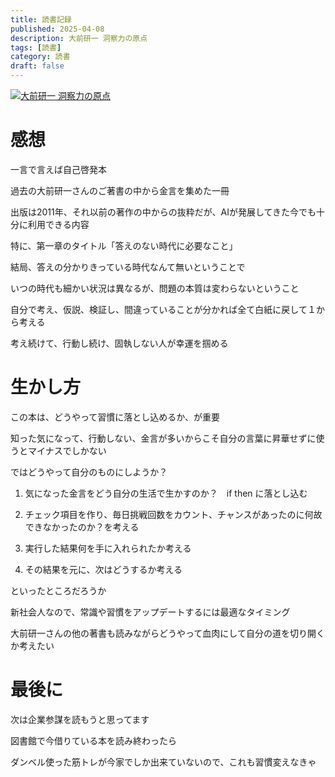 ```yaml
---
title: 読書記録
published: 2025-04-08
description: 大前研一 洞察力の原点
tags: [読書]
category: 読書
draft: false
---
```


[![大前研一 洞察力の原点](https://m.media-amazon.com/images/I/71LRGe2qPGL._SY522_.jpg)](https://amzn.asia/d/11MszxU)

# 感想

一言で言えば自己啓発本

過去の大前研一さんのご著書の中から金言を集めた一冊

出版は2011年、それ以前の著作の中からの抜粋だが、AIが発展してきた今でも十分に利用できる内容

特に、第一章のタイトル「答えのない時代に必要なこと」

結局、答えの分かりきっている時代なんて無いということで

いつの時代も細かい状況は異なるが、問題の本質は変わらないということ

自分で考え、仮説、検証し、間違っていることが分かれば全て白紙に戻して１から考える

考え続けて、行動し続け、固執しない人が幸運を掴める

# 生かし方

この本は、どうやって習慣に落とし込めるか、が重要

知った気になって、行動しない、金言が多いからこそ自分の言葉に昇華せずに使うとマイナスでしかない

ではどうやって自分のものにしようか？

1. 気になった金言をどう自分の生活で生かすのか？　if then に落とし込む

2. チェック項目を作り、毎日挑戦回数をカウント、チャンスがあったのに何故できなかったのか？を考える

3. 実行した結果何を手に入れられたか考える

4. その結果を元に、次はどうするか考える

といったところだろうか

新社会人なので、常識や習慣をアップデートするには最適なタイミング

大前研一さんの他の著書も読みながらどうやって血肉にして自分の道を切り開くか考えたい

# 最後に

次は企業参謀を読もうと思ってます

図書館で今借りている本を読み終わったら

ダンベル使った筋トレが今家でしか出来ていないので、これも習慣変えなきゃ
